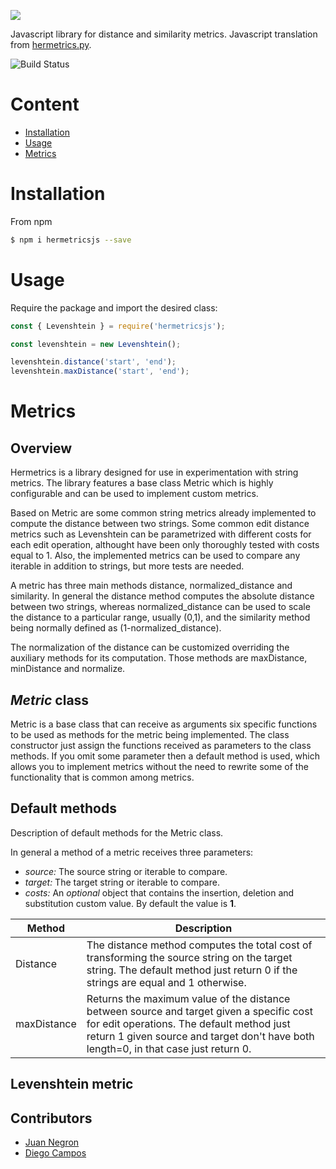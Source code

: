 ![](https://res.cloudinary.com/dlacw28m9/image/upload/v1583255567/hermetrics.js_wmbdhh.png)


Javascript library for distance and similarity metrics. Javascript translation from [hermetrics.py](https://github.com/kampamocha/hermetrics).

![Build Status](https://travis-ci.com/weylermaldonado/hermetricsjs.svg?branch=master)

# Content

* [Installation](#installation)
* [Usage](#usage)
* [Metrics](#metrics)

# Installation <a name="installation"></a>

From npm

```bash
$ npm i hermetricsjs --save
```


# Usage <a name="usage"></a>

Require the package and import the desired class:
```javascript
const { Levenshtein } = require('hermetricsjs');

const levenshtein = new Levenshtein();

levenshtein.distance('start', 'end');
levenshtein.maxDistance('start', 'end');
```
# Metrics <a name="metrics"></a>

## Overview

Hermetrics is a library designed for use in experimentation with string metrics. The library features a base class Metric which is highly configurable and can be used to implement custom metrics.

Based on Metric are some common string metrics already implemented to compute the distance between two strings. Some common edit distance metrics such as Levenshtein can be parametrized with different costs for each edit operation, althought have been only thoroughly tested with costs equal to 1. Also, the implemented metrics can be used to compare any iterable in addition to strings, but more tests are needed.

A metric has three main methods distance, normalized_distance and similarity. In general the distance method computes the absolute distance between two strings, whereas normalized_distance can be used to scale the distance to a particular range, usually (0,1), and the similarity method being normally defined as (1-normalized_distance).

The normalization of the distance can be customized overriding the auxiliary methods for its computation. Those methods are maxDistance, minDistance and normalize.

## *Metric* class

Metric is a base class that can receive as arguments six specific functions to be used as methods for the metric being implemented. The class constructor just assign the functions received as parameters to the class methods. If you omit some parameter then a default method is used, which allows you to implement metrics without the need to rewrite some of the functionality that is common among metrics.

## Default methods

Description of default methods for the Metric class.

In general a method of a metric receives three parameters:

- *source:* The source string or iterable to compare.
- *target:* The target string or iterable to compare.
- *costs:* An *optional* object that contains the insertion, deletion and substitution custom value. By default the value is **1**.

|Method | Description |
|--------|-------------|
|Distance| The distance method computes the total cost of transforming the source string on the target string. The default method just return 0 if the strings are equal and 1 otherwise.|
|maxDistance| Returns the maximum value of the distance between source and target given a specific cost for edit operations. The default method just return 1 given source and target don't have both length=0, in that case just return 0. |


## Levenshtein metric


## Contributors

-  [Juan Negron](https://github.com/juan-negron)
-  [Diego Campos](https://github.com/kampamocha)
